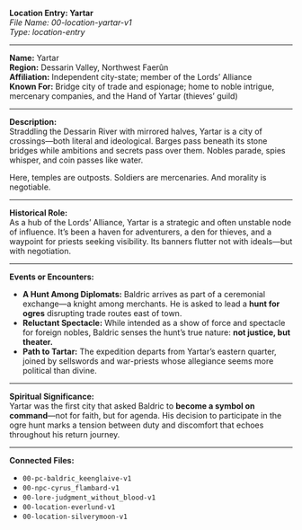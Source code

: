 **Location Entry: Yartar**  
*File Name: 00-location-yartar-v1*  
*Type: location-entry*

---

**Name:** Yartar  
**Region:** Dessarin Valley, Northwest Faerûn  
**Affiliation:** Independent city-state; member of the Lords’ Alliance  
**Known For:** Bridge city of trade and espionage; home to noble intrigue, mercenary companies, and the Hand of Yartar (thieves’ guild)

---

**Description:**  
Straddling the Dessarin River with mirrored halves, Yartar is a city of crossings—both literal and ideological. Barges pass beneath its stone bridges while ambitions and secrets pass over them. Nobles parade, spies whisper, and coin passes like water.

Here, temples are outposts. Soldiers are mercenaries. And morality is negotiable.

---

**Historical Role:**  
As a hub of the Lords’ Alliance, Yartar is a strategic and often unstable node of influence. It’s been a haven for adventurers, a den for thieves, and a waypoint for priests seeking visibility. Its banners flutter not with ideals—but with negotiation.

---

**Events or Encounters:**  
- **A Hunt Among Diplomats:** Baldric arrives as part of a ceremonial exchange—a knight among merchants. He is asked to lead a **hunt for ogres** disrupting trade routes east of town.  
- **Reluctant Spectacle:** While intended as a show of force and spectacle for foreign nobles, Baldric senses the hunt’s true nature: **not justice, but theater.**  
- **Path to Tartar:** The expedition departs from Yartar’s eastern quarter, joined by sellswords and war-priests whose allegiance seems more political than divine.

---

**Spiritual Significance:**  
Yartar was the first city that asked Baldric to **become a symbol on command**—not for faith, but for agenda. His decision to participate in the ogre hunt marks a tension between duty and discomfort that echoes throughout his return journey.

---

**Connected Files:**  
- `00-pc-baldric_keenglaive-v1`  
- `00-npc-cyrus_flambard-v1`  
- `00-lore-judgment_without_blood-v1`  
- `00-location-everlund-v1`  
- `00-location-silverymoon-v1`